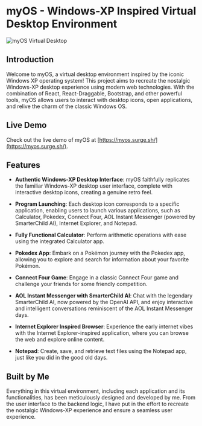 # myOS - Windows-XP Inspired Virtual Desktop Environment

![myOS Virtual Desktop](https://github.com/kevinleet/myOS-client/blob/main/src/assets/readme1.png?raw=true)

## Introduction

Welcome to myOS, a virtual desktop environment inspired by the iconic Windows XP operating system! This project aims to recreate the nostalgic Windows-XP desktop experience using modern web technologies. With the combination of React, React-Draggable, Bootstrap, and other powerful tools, myOS allows users to interact with desktop icons, open applications, and relive the charm of the classic Windows OS.

## Live Demo

Check out the live demo of myOS at [https://myos.surge.sh/](https://myos.surge.sh/).

## Features

- **Authentic Windows-XP Desktop Interface**: myOS faithfully replicates the familiar Windows-XP desktop user interface, complete with interactive desktop icons, creating a genuine retro feel.

- **Program Launching**: Each desktop icon corresponds to a specific application, enabling users to launch various applications, such as Calculator, Pokedex, Connect Four, AOL Instant Messenger (powered by SmarterChild AI), Internet Explorer, and Notepad.

- **Fully Functional Calculator**: Perform arithmetic operations with ease using the integrated Calculator app.

- **Pokedex App**: Embark on a Pokémon journey with the Pokedex app, allowing you to explore and search for information about your favorite Pokémon.

- **Connect Four Game**: Engage in a classic Connect Four game and challenge your friends for some friendly competition.

- **AOL Instant Messenger with SmarterChild AI**: Chat with the legendary SmarterChild AI, now powered by the OpenAI API, and enjoy interactive and intelligent conversations reminiscent of the AOL Instant Messenger days.

- **Internet Explorer Inspired Browser**: Experience the early internet vibes with the Internet Explorer-inspired application, where you can browse the web and explore online content.

- **Notepad**: Create, save, and retrieve text files using the Notepad app, just like you did in the good old days.

## Built by Me

Everything in this virtual environment, including each application and its functionalities, has been meticulously designed and developed by me. From the user interface to the backend logic, I have put in the effort to recreate the nostalgic Windows-XP experience and ensure a seamless user experience.

